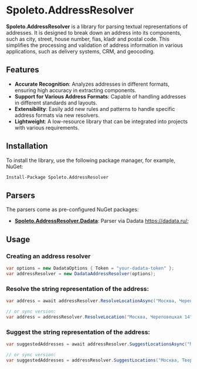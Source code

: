 # Spoleto.AddressResolver

**Spoleto.AddressResolver** is a library for parsing textual representations of addresses. It is designed to break down an address into its components, such as city, street, house number, fias, kladr and postal code. This simplifies the processing and validation of address information in various applications, such as delivery systems, CRM, and geocoding.

## Features

- **Accurate Recognition**: Analyzes addresses in different formats, ensuring high accuracy in extracting components.
- **Support for Various Address Formats**: Capable of handling addresses in different standards and layouts.
- **Extensibility**: Easily add new rules and patterns to handle specific address formats via new resolvers.
- **Lightweight**: A low-resource library that can be integrated into projects with various requirements.

## Installation

To install the library, use the following package manager, for example, NuGet:

```bash
Install-Package Spoleto.AddressResolver
```

## Parsers

The parsers come as pre-configured NuGet packages:

- **[Spoleto.AddressResolver.Dadata](https://www.nuget.org/packages/Spoleto.AddressResolver.Dadata/)**: Parser via Dadata https://dadata.ru/; 

## Usage
### Creating an address resolver


```csharp
var options = new DadataOptions { Token = "your-dadata-token" };
var addressResolver = new DadataAddressResolver(options);
```

### Resolve the string representation of the address:

```csharp
var address = await addressResolver.ResolveLocationAsync("Москва, Череповецкая 14");

// or sync version:
var address = addressResolver.ResolveLocation("Москва, Череповецкая 14");
```

### Suggest the string representation of the address:

```csharp
var suggestedAddresses = await addressResolver.SuggestLocationsAsync("Москва, Тверская-Ямская");

// or sync version:
var suggestedAddresses = addressResolver.SuggestLocations("Москва, Тверская-Ямская");
```
